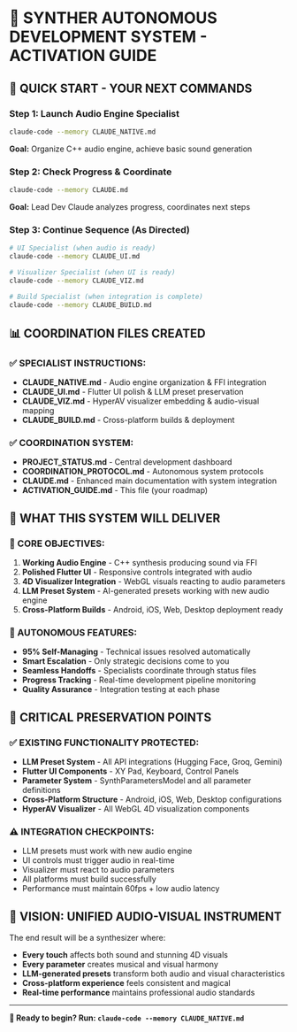 # 🚀 SYNTHER AUTONOMOUS DEVELOPMENT SYSTEM - ACTIVATION GUIDE

## 🎯 QUICK START - YOUR NEXT COMMANDS

### Step 1: Launch Audio Engine Specialist
```bash
claude-code --memory CLAUDE_NATIVE.md
```
**Goal:** Organize C++ audio engine, achieve basic sound generation

### Step 2: Check Progress & Coordinate
```bash
claude-code --memory CLAUDE.md
```
**Goal:** Lead Dev Claude analyzes progress, coordinates next steps

### Step 3: Continue Sequence (As Directed)
```bash
# UI Specialist (when audio is ready)
claude-code --memory CLAUDE_UI.md

# Visualizer Specialist (when UI is ready)
claude-code --memory CLAUDE_VIZ.md

# Build Specialist (when integration is complete)
claude-code --memory CLAUDE_BUILD.md
```

## 📊 COORDINATION FILES CREATED

### ✅ SPECIALIST INSTRUCTIONS:
- **CLAUDE_NATIVE.md** - Audio engine organization & FFI integration
- **CLAUDE_UI.md** - Flutter UI polish & LLM preset preservation  
- **CLAUDE_VIZ.md** - HyperAV visualizer embedding & audio-visual mapping
- **CLAUDE_BUILD.md** - Cross-platform builds & deployment

### ✅ COORDINATION SYSTEM:
- **PROJECT_STATUS.md** - Central development dashboard
- **COORDINATION_PROTOCOL.md** - Autonomous system protocols
- **CLAUDE.md** - Enhanced main documentation with system integration
- **ACTIVATION_GUIDE.md** - This file (your roadmap)

## 🎵 WHAT THIS SYSTEM WILL DELIVER

### 🎯 CORE OBJECTIVES:
1. **Working Audio Engine** - C++ synthesis producing sound via FFI
2. **Polished Flutter UI** - Responsive controls integrated with audio
3. **4D Visualizer Integration** - WebGL visuals reacting to audio parameters
4. **LLM Preset System** - AI-generated presets working with new audio engine
5. **Cross-Platform Builds** - Android, iOS, Web, Desktop deployment ready

### 🤖 AUTONOMOUS FEATURES:
- **95% Self-Managing** - Technical issues resolved automatically
- **Smart Escalation** - Only strategic decisions come to you
- **Seamless Handoffs** - Specialists coordinate through status files
- **Progress Tracking** - Real-time development pipeline monitoring
- **Quality Assurance** - Integration testing at each phase

## 🚨 CRITICAL PRESERVATION POINTS

### ✅ EXISTING FUNCTIONALITY PROTECTED:
- **LLM Preset System** - All API integrations (Hugging Face, Groq, Gemini)
- **Flutter UI Components** - XY Pad, Keyboard, Control Panels
- **Parameter System** - SynthParametersModel and all parameter definitions
- **Cross-Platform Structure** - Android, iOS, Web, Desktop configurations
- **HyperAV Visualizer** - All WebGL 4D visualization components

### ⚠️ INTEGRATION CHECKPOINTS:
- LLM presets must work with new audio engine
- UI controls must trigger audio in real-time
- Visualizer must react to audio parameters
- All platforms must build successfully
- Performance must maintain 60fps + low audio latency

## 🎨 VISION: UNIFIED AUDIO-VISUAL INSTRUMENT

The end result will be a synthesizer where:
- **Every touch** affects both sound and stunning 4D visuals
- **Every parameter** creates musical and visual harmony  
- **LLM-generated presets** transform both audio and visual characteristics
- **Cross-platform experience** feels consistent and magical
- **Real-time performance** maintains professional audio standards

---
**🚀 Ready to begin? Run: `claude-code --memory CLAUDE_NATIVE.md`**